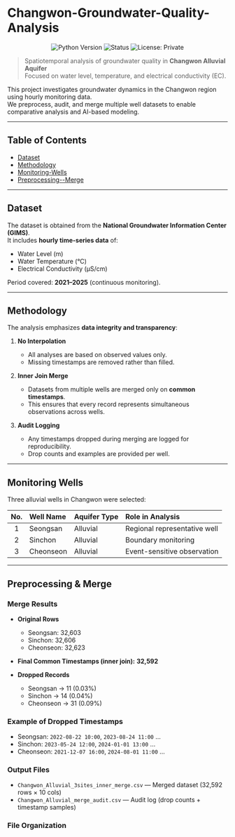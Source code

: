 # Changwon-Groundwater-Quality-Analysis

<p align="center">
  <img src="https://img.shields.io/badge/Python-3.9%2B-blue?style=for-the-badge&logo=python" alt="Python Version">
  <img src="https://img.shields.io/badge/Status-In%20Progress-green?style=for-the-badge" alt="Status">
  <img src="https://img.shields.io/badge/License-Private-lightgrey?style=for-the-badge" alt="License: Private">
</p>

> Spatiotemporal analysis of groundwater quality in **Changwon Alluvial Aquifer**  
> Focused on water level, temperature, and electrical conductivity (EC).

This project investigates groundwater dynamics in the Changwon region using hourly monitoring data.  
We preprocess, audit, and merge multiple well datasets to enable comparative analysis and AI-based modeling.

---

## Table of Contents
- [Dataset](#dataset)
- [Methodology](#methodology)
- [Monitoring-Wells](#monitoring-wells)
- [Preprocessing--Merge](#preprocessing--merge)

---

## Dataset

The dataset is obtained from the **National Groundwater Information Center (GIMS)**.  
It includes **hourly time-series data** of:

- Water Level (m)
- Water Temperature (°C)
- Electrical Conductivity (µS/cm)

Period covered: **2021–2025** (continuous monitoring).

---

## Methodology

The analysis emphasizes **data integrity and transparency**:

1. **No Interpolation**  
   - All analyses are based on observed values only.  
   - Missing timestamps are removed rather than filled.

2. **Inner Join Merge**  
   - Datasets from multiple wells are merged only on **common timestamps**.  
   - This ensures that every record represents simultaneous observations across wells.

3. **Audit Logging**  
   - Any timestamps dropped during merging are logged for reproducibility.  
   - Drop counts and examples are provided per well.

---

## Monitoring Wells

Three alluvial wells in Changwon were selected:

| No. | Well Name   | Aquifer Type | Role in Analysis              |
|:---:|:------------|:-------------|:------------------------------|
| 1   | Seongsan    | Alluvial     | Regional representative well  |
| 2   | Sinchon     | Alluvial     | Boundary monitoring           |
| 3   | Cheonseon   | Alluvial     | Event-sensitive observation   |

---

## Preprocessing & Merge

### Merge Results
- **Original Rows**  
  - Seongsan: 32,603  
  - Sinchon: 32,606  
  - Cheonseon: 32,623  

- **Final Common Timestamps (inner join):** **32,592**

- **Dropped Records**  
  - Seongsan → 11 (0.03%)  
  - Sinchon → 14 (0.04%)  
  - Cheonseon → 31 (0.09%)

### Example of Dropped Timestamps
- Seongsan: `2022-08-22 10:00`, `2023-08-24 11:00` …  
- Sinchon: `2023-05-24 12:00`, `2024-01-01 13:00` …  
- Cheonseon: `2021-12-07 16:00`, `2024-08-01 11:00` …

### Output Files
- `Changwon_Alluvial_3sites_inner_merge.csv` — Merged dataset (32,592 rows × 10 cols)  
- `Changwon_Alluvial_merge_audit.csv` — Audit log (drop counts + timestamp samples)  

### File Organization

